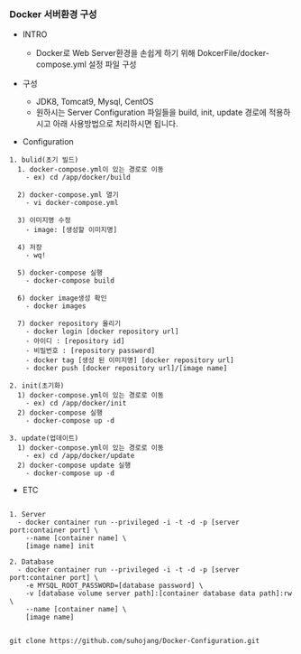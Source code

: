 ### Docker 서버환경 구성

+ INTRO
  + Docker로 Web Server환경을 손쉽게 하기 위해 DokcerFile/docker-compose.yml 설정 파일 구성

+ 구성
  + JDK8, Tomcat9, Mysql, CentOS
  + 원하시는 Server Configuration 파일들을 build, init, update 경로에 적용하시고 아래 사용방법으로 처리하시면 됩니다.

+ Configuration
```
1. bulid(초기 빌드)
  1. docker-compose.yml이 있는 경로로 이동
    - ex) cd /app/docker/build
  
  2) docker-compose.yml 열기
    - vi docker-compose.yml

  3) 이미지명 수정
    - image: [생성할 이미지명]
  
  4) 저장
    - wq!  
    
  5) docker-compose 실행
    - docker-compose build
  
  6) docker image생성 확인
    - docker images
  
  7) docker repository 올리기
    - docker login [docker repository url]
    - 아이디 : [repository id]
    - 비밀번호 : [repository password]
    - docker tag [생성 된 이미지명] [docker repository url]
    - docker push [docker repository url]/[image name]

2. init(초기화)
  1) docker-compose.yml이 있는 경로로 이동
    - ex) cd /app/docker/init
  2) docker-compose 실행
    - docker-compose up -d

3. update(업데이트)
  1) docker-compose.yml이 있는 경로로 이동
    - ex) cd /app/docker/update
  2) docker-compose update 실행
    - docker-compose up -d
```

+ ETC
```

1. Server
  - docker container run --privileged -i -t -d -p [server port:container port] \
    --name [container name] \
    [image name] init

2. Database
  - docker container run --privileged -i -t -d -p [server port:container port] \ 
    -e MYSQL_ROOT_PASSWORD=[database password] \
    -v [database volume server path]:[container database data path]:rw \
    --name [container name] \
    [image name]
    
```


```
git clone https://github.com/suhojang/Docker-Configuration.git
```
